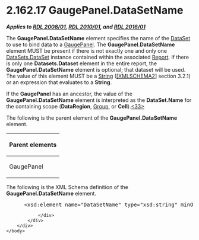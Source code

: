 <html dir="LTR" xmlns:mshelp="http://msdn.microsoft.com/mshelp" xmlns:ddue="http://ddue.schemas.microsoft.com/authoring/2003/5" xmlns:xlink="http://www.w3.org/1999/xlink" xmlns:tool="http://www.microsoft.com/tooltip">
    <head>
        <meta http-equiv="Content-Type" content="text/html; CHARSET=utf-8"></meta>
        <meta name="save" content="history"></meta>
        <title>2.162.17 GaugePanel.DataSetName</title>
        <xml>
            <mshelp:toctitle title="2.162.17 GaugePanel.DataSetName"></mshelp:toctitle>
            <mshelp:rltitle title="[MS-RDL]: GaugePanel.DataSetName"></mshelp:rltitle>
            <mshelp:keyword index="A" term="5a83c0d3-6283-49cb-9bb1-5f03927a3377"></mshelp:keyword>
            <mshelp:attr name="DCSext.ContentType" value="open specification"></mshelp:attr>
            <mshelp:attr name="AssetID" value="5a83c0d3-6283-49cb-9bb1-5f03927a3377"></mshelp:attr>
            <mshelp:attr name="TopicType" value="kbRef"></mshelp:attr>
            <mshelp:attr name="DCSext.Title" value="[MS-RDL]: GaugePanel.DataSetName" />
        </xml>
    </head>
    <body>
        <div id="header">
            <h1 class="heading">2.162.17 GaugePanel.DataSetName</h1>
        </div>
        <div id="mainSection">
            <div id="mainBody">
                <div id="allHistory" class="saveHistory"></div>
                <div id="sectionSection0" class="section" name="collapseableSection">
                    

<p><b><i>Applies to </i></b><a href="1e855f94-4617-47e4-b89e-0856c6cb420f.htm"><b><i>RDL 2008/01</i></b></a><b><i>,
</i></b><a href="3428e690-a348-4ec7-8a6a-8efb42d2cdee.htm"><b><i>RDL 2010/01</i></b></a><b><i>,
and </i></b><a href="52ce3983-2bfc-4e72-9359-42aaf5fe4509.htm"><b><i>RDL 2016/01</i></b></a></p>

<p>The <b>GaugePanel.DataSetName</b> element specifies the name
of the <a href="a14782b0-2e2f-4305-83a3-3de3fd750b6a.htm">DataSet</a> to use
to bind data to a <a href="f01744d3-79fa-4f30-94bf-a1ffa6bde2ac.htm">GaugePanel</a>.
The <b>GaugePanel.DataSetName</b> element MUST be present if there is not
exactly one and only one <a href="2ba1d12b-259f-4678-a1f6-f424e58e987d.htm">DataSets.DataSet</a>
instance contained within the associated <a href="6bbaafec-020b-406c-b4e7-5e4318b616cb.htm">Report</a>. If there is only
one <b>Datasets.Dataset</b> element in the entire report, the <b>GaugePanel.DataSetName</b>
element is optional; that dataset will be used. The value of this element MUST
be a <a href="1ed81ef3-a683-45e3-aaad-bd2bbe71bc3d.htm">String</a> (<a href="https://go.microsoft.com/fwlink/?LinkId=90610">[XMLSCHEMA2]</a> section
3.2.1) or an expression that evaluates to a <b>String</b>.</p>

<p>If the <b>GaugePanel</b> has an ancestor, the value of the <b>GaugePanel.DataSetName</b>
element is interpreted as the <b>DataSet.Name</b> for the containing scope (<b>DataRegion</b>,
<a href="dbfff811-1be7-4e8b-a5d2-6cc522317fbe.htm">Group</a>, or <b>Cell</b>).<a id="Appendix_A_Target_33"></a><a href="1fe5fd87-2de5-4b2c-b762-5a4fd1373621.htm#Appendix_A_33" aria-label="Product behavior note 33">&lt;33&gt;</a></p>

<p>The following is the parent element of the <b>GaugePanel.DataSetName</b>
element.</p>

<table>
 <thead>
  <tr>
   <th>
   <p>Parent elements</p>
   </th>
  </tr>
 </thead>
 <tr>
  <td>
  <p>GaugePanel</p>
  </td>
 </tr>
</table>

<p>The following is the XML Schema definition of the <b>GaugePanel.DataSetName</b>
element.</p>

<dl>
<dd>
<div><pre> &lt;xsd:element name=&quot;DataSetName&quot; type=&quot;xsd:string&quot; minOccurs=&quot;0&quot;&gt;
</pre></div>
</dd></dl>


                </div>
            </div>
        </div>
    </body>
</html>